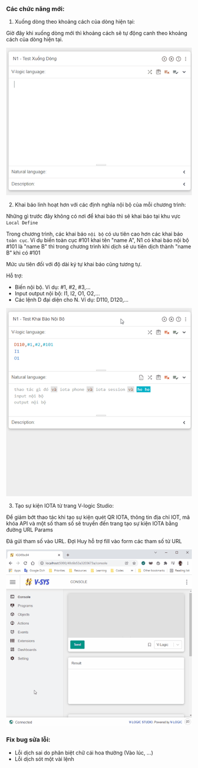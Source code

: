 ### Các chức năng mới:

1. Xuống dòng theo khoảng cách của dòng hiện tại:

Giờ đây khi xuống dòng mới thì khoảng cách sẽ tự động canh theo khoảng cách của dòng hiện tại.

![](images/autoindent.gif)

2. Khai báo linh hoạt hơn với các định nghĩa nội bộ của mỗi chương trình:

Những gì trước đây không có nơi để khai báo thì sẽ khai báo tại khu vực `Local Define`

Trong chương trình, các khai báo `nội bộ` có ưu tiên cao hơn các khai báo `toàn cục`. Ví dụ biến toàn cục #101 khai tên "name A", N1 có khai báo nội bộ #101 là "name B" thì trong chương trình khi dịch sẽ ưu tiên dịch thành "name B" khi có #101

Mức ưu tiên đối với độ dài ký tự khai báo cũng tương tự.

Hỗ trợ:

- Biến nội bộ. Ví dụ: #1, #2, #3,...
- Input output nội bộ: I1, I2, O1, O2,...
- Các lệnh D đại diện cho N. Ví dụ: D110, D120,...

![](images/localdefine2.gif)

3. Tạo sự kiện IOTA từ trang V-logic Studio:

Để giảm bớt thao tác khi tạo sự kiện quét QR IOTA, thông tin địa chỉ IOT, mã khóa API và một số tham số sẽ truyền đến trang tạo sự kiện IOTA bằng đường URL Params

Đã gửi tham số vào URL. Đợi Huy hỗ trợ fill vào form các tham số từ URL

![](images/extension1.gif)

### Fix bug sửa lỗi:

- Lỗi dịch sai do phân biệt chữ cái hoa thường (Vào lúc, ...)
- Lỗi dịch sót một vài lệnh
